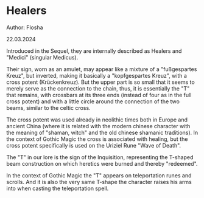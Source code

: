 # Healers

Author: Flosha  

22.03.2024

Introduced in the Sequel, they are internally described as Healers and "Medici" (singular Medicus).

Their sign, worn as an amulet, may appear like a mixture of a "fußgespartes Kreuz", but inverted, making it basically a "kopfgespartes Kreuz", with a cross potent (Krückenkreuz). But the upper part is so small that it seems to merely serve as the connection to the chain, thus, it is essentially the "T" that remains, with crossbars at its three ends (instead of four as in the full cross potent) and with a little circle around the connection of the two beams, similar to the celtic cross.

The cross potent was used already in neolithic times both in Europe and ancient China (where it is related with the modern chinese character with the meaning of "shaman, witch" and the old chinese shamanic traditions). In the context of Gothic Magic the cross is associated with healing, but the cross potent specifically is used on the Uriziel Rune "Wave of Death".

The "T" in our lore is the sign of the Inquisition, representing the T-shaped beam construction on which heretics were burned and thereby "redeemed".

In the context of Gothic Magic the "T" appears on teleportation runes and scrolls.
And it is also the very same T-shape the character raises his arms into when casting the teleportation spell.

